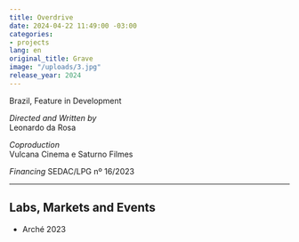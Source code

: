 ```yaml
---
title: Overdrive
date: 2024-04-22 11:49:00 -03:00
categories:
- projects
lang: en
original_title: Grave
image: "/uploads/3.jpg"
release_year: 2024
---
```


Brazil, Feature in Development

_Directed and Written by_   
Leonardo da Rosa

_Coproduction_  
Vulcana Cinema e Saturno Filmes

_Financing_ 
SEDAC/LPG nº 16/2023

---

## Labs, Markets and Events

- Arché 2023